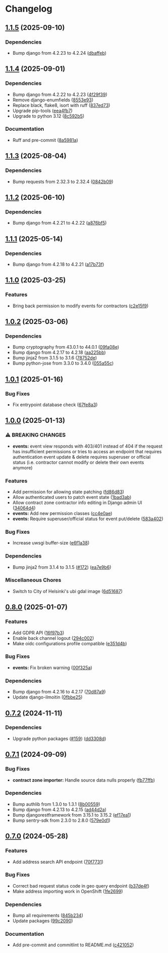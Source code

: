 # Changelog

## [1.1.5](https://github.com/City-of-Helsinki/haravajarjestelma/compare/haravajarjestelma-v1.1.4...haravajarjestelma-v1.1.5) (2025-09-10)


### Dependencies

* Bump django from 4.2.23 to 4.2.24 ([dbaffeb](https://github.com/City-of-Helsinki/haravajarjestelma/commit/dbaffeb50fce8895dbcb0de1de59e64f59586256))

## [1.1.4](https://github.com/City-of-Helsinki/haravajarjestelma/compare/haravajarjestelma-v1.1.3...haravajarjestelma-v1.1.4) (2025-09-01)


### Dependencies

* Bump django from 4.2.22 to 4.2.23 ([4f29f39](https://github.com/City-of-Helsinki/haravajarjestelma/commit/4f29f39d770c3d7d44037d2fb33b7fce9994515c))
* Remove django-enumfields ([8553e93](https://github.com/City-of-Helsinki/haravajarjestelma/commit/8553e93946b447805e425cb18bf3852e88c0c47e))
* Replace black, flake8, isort with ruff ([837ed73](https://github.com/City-of-Helsinki/haravajarjestelma/commit/837ed73fb784d0f3a579f864aea4841b9213ac1e))
* Upgrade pip-tools ([eea4fb7](https://github.com/City-of-Helsinki/haravajarjestelma/commit/eea4fb7c4a12a8ba23246c2149dd5cb21b1312b4))
* Upgrade to python 3.12 ([8c592b5](https://github.com/City-of-Helsinki/haravajarjestelma/commit/8c592b503aac786f009c84e0dedc20078f40b197))


### Documentation

* Ruff and pre-commit ([8a5981a](https://github.com/City-of-Helsinki/haravajarjestelma/commit/8a5981a9f2c0b389f68d73975d9cc47cebd6ee2f))

## [1.1.3](https://github.com/City-of-Helsinki/haravajarjestelma/compare/haravajarjestelma-v1.1.2...haravajarjestelma-v1.1.3) (2025-08-04)


### Dependencies

* Bump requests from 2.32.3 to 2.32.4 ([0842b09](https://github.com/City-of-Helsinki/haravajarjestelma/commit/0842b099d50c582e2f326b704a04dd14300acfb0))

## [1.1.2](https://github.com/City-of-Helsinki/haravajarjestelma/compare/haravajarjestelma-v1.1.1...haravajarjestelma-v1.1.2) (2025-06-10)


### Dependencies

* Bump django from 4.2.21 to 4.2.22 ([a876bf5](https://github.com/City-of-Helsinki/haravajarjestelma/commit/a876bf57b4a43b637d2c81e604d55537e403c6ff))

## [1.1.1](https://github.com/City-of-Helsinki/haravajarjestelma/compare/haravajarjestelma-v1.1.0...haravajarjestelma-v1.1.1) (2025-05-14)


### Dependencies

* Bump django from 4.2.18 to 4.2.21 ([a17b73f](https://github.com/City-of-Helsinki/haravajarjestelma/commit/a17b73fd05d10bf0d780ae94fc718a8bfcf4a3c1))

## [1.1.0](https://github.com/City-of-Helsinki/haravajarjestelma/compare/haravajarjestelma-v1.0.2...haravajarjestelma-v1.1.0) (2025-03-25)


### Features

* Bring back permission to modify events for contractors ([c2e15f9](https://github.com/City-of-Helsinki/haravajarjestelma/commit/c2e15f9ed98b9cffc31a13c7f1568524aeca7760))

## [1.0.2](https://github.com/City-of-Helsinki/haravajarjestelma/compare/haravajarjestelma-v1.0.1...haravajarjestelma-v1.0.2) (2025-03-06)


### Dependencies

* Bump cryptography from 43.0.1 to 44.0.1 ([09fa08e](https://github.com/City-of-Helsinki/haravajarjestelma/commit/09fa08e1f095a0ad23b99ad573daf47ac0e1d961))
* Bump django from 4.2.17 to 4.2.18 ([aa225bb](https://github.com/City-of-Helsinki/haravajarjestelma/commit/aa225bb75e652707b495cb0162f214c2d0fc22b4))
* Bump jinja2 from 3.1.5 to 3.1.6 ([78752de](https://github.com/City-of-Helsinki/haravajarjestelma/commit/78752de04fed3a8b3b8ae603cb1627beb68199f6))
* Bump python-jose from 3.3.0 to 3.4.0 ([055a55c](https://github.com/City-of-Helsinki/haravajarjestelma/commit/055a55cf3cf5ef91fc0868de42b3b58b9ebec452))

## [1.0.1](https://github.com/City-of-Helsinki/haravajarjestelma/compare/haravajarjestelma-v1.0.0...haravajarjestelma-v1.0.1) (2025-01-16)


### Bug Fixes

* Fix entrypoint database check ([67fe8a3](https://github.com/City-of-Helsinki/haravajarjestelma/commit/67fe8a3fb336849b28cf9b6c9e94eaeda2338e7e))

## [1.0.0](https://github.com/City-of-Helsinki/haravajarjestelma/compare/haravajarjestelma-v0.8.0...haravajarjestelma-v1.0.0) (2025-01-13)


### ⚠ BREAKING CHANGES

* **events:** event view responds with 403/401 instead of 404 if the request has insufficient permissions or tries to access an endpoint that requires authentication event update & delete requires superuser or official status (i.e. contractor cannot modify or delete their own events anymore)

### Features

* Add permission for allowing state patching ([fd86d83](https://github.com/City-of-Helsinki/haravajarjestelma/commit/fd86d83c2de7168aec1646e506824389781aa4f1))
* Allow authenticated users to patch event state ([1bad3ab](https://github.com/City-of-Helsinki/haravajarjestelma/commit/1bad3ab617ad448e1bd28636fe11a6c9c6203521))
* Allow contract zone contractor info editing in Django admin UI ([34064d4](https://github.com/City-of-Helsinki/haravajarjestelma/commit/34064d41b304fbe5fe2f94df431721f34fc5f5b4))
* **events:** Add new permission classes ([cc4e0ae](https://github.com/City-of-Helsinki/haravajarjestelma/commit/cc4e0aebbecec7cc0a1bed7c296e05039b11127d))
* **events:** Require superuser/official status for event put/delete ([583a402](https://github.com/City-of-Helsinki/haravajarjestelma/commit/583a4020788b2881057a9f4eaadb9e1aaf43951b))


### Bug Fixes

* Increase uwsgi buffer-size ([e6f1a38](https://github.com/City-of-Helsinki/haravajarjestelma/commit/e6f1a3878e67d675854044b42cec599dd5f99cfb))


### Dependencies

* Bump jinja2 from 3.1.4 to 3.1.5 ([#172](https://github.com/City-of-Helsinki/haravajarjestelma/issues/172)) ([ea7e9b6](https://github.com/City-of-Helsinki/haravajarjestelma/commit/ea7e9b68a5a926e417606fbb7dcf0c45e0b18066))


### Miscellaneous Chores

* Switch to City of Helsinki's ubi gdal image ([6d51687](https://github.com/City-of-Helsinki/haravajarjestelma/commit/6d516872bca09cafab9dc744e351fa90e330b795))

## [0.8.0](https://github.com/City-of-Helsinki/haravajarjestelma/compare/haravajarjestelma-v0.7.2...haravajarjestelma-v0.8.0) (2025-01-07)


### Features

* Add GDPR API ([16f97b3](https://github.com/City-of-Helsinki/haravajarjestelma/commit/16f97b35e7004a31518f6bb352fe85837f14eafb))
* Enable back channel logout ([294c002](https://github.com/City-of-Helsinki/haravajarjestelma/commit/294c00201dab11ec6fb37aec9f12698a2b90b7f9))
* Make oidc configurations profile compatible ([e351d4b](https://github.com/City-of-Helsinki/haravajarjestelma/commit/e351d4bea5a797001e8a8b4acaccf339ef12efec))


### Bug Fixes

* **events:** Fix broken warning ([00f325a](https://github.com/City-of-Helsinki/haravajarjestelma/commit/00f325aa0b3f41009adb349d4ffbbb0c3dd6db6d))


### Dependencies

* Bump django from 4.2.16 to 4.2.17 ([70d87a9](https://github.com/City-of-Helsinki/haravajarjestelma/commit/70d87a9ef82586ba2c25bde3b86c24647b41be45))
* Update django-ilmoitin ([0fbbe25](https://github.com/City-of-Helsinki/haravajarjestelma/commit/0fbbe2549adb85618d73310e334d3aaf124ca788))

## [0.7.2](https://github.com/City-of-Helsinki/haravajarjestelma/compare/haravajarjestelma-v0.7.1...haravajarjestelma-v0.7.2) (2024-11-11)


### Dependencies

* Upgrade python packages ([#159](https://github.com/City-of-Helsinki/haravajarjestelma/issues/159)) ([dd3308d](https://github.com/City-of-Helsinki/haravajarjestelma/commit/dd3308d9af07a893c9aa8c57b789149d4ad9d106))

## [0.7.1](https://github.com/City-of-Helsinki/haravajarjestelma/compare/haravajarjestelma-v0.7.0...haravajarjestelma-v0.7.1) (2024-09-09)


### Bug Fixes

* **contract zone importer:** Handle source data nulls properly ([fb77ffb](https://github.com/City-of-Helsinki/haravajarjestelma/commit/fb77ffb4d26f46485aeebf1358f42fb34b03b079))


### Dependencies

* Bump authlib from 1.3.0 to 1.3.1 ([8b00559](https://github.com/City-of-Helsinki/haravajarjestelma/commit/8b0055975baf9ae74478a9d19a304fecc1c041ff))
* Bump django from 4.2.13 to 4.2.15 ([ad44d2a](https://github.com/City-of-Helsinki/haravajarjestelma/commit/ad44d2a6f7789751d27f03b8cea09febc262fe0d))
* Bump djangorestframework from 3.15.1 to 3.15.2 ([ef17ea1](https://github.com/City-of-Helsinki/haravajarjestelma/commit/ef17ea1716925084619c9a4fa33cec899d27a208))
* Bump sentry-sdk from 2.3.0 to 2.8.0 ([579e0d1](https://github.com/City-of-Helsinki/haravajarjestelma/commit/579e0d1d82c26a1cb52d7acbb52d2a3ad2105b8c))

## [0.7.0](https://github.com/City-of-Helsinki/haravajarjestelma/compare/haravajarjestelma-v0.6.0...haravajarjestelma-v0.7.0) (2024-05-28)


### Features

* Add address search API endpoint ([70f7731](https://github.com/City-of-Helsinki/haravajarjestelma/commit/70f77318f3a880bb46df9878a3eb56250cb0a213))


### Bug Fixes

* Correct bad request status code in geo query endpoint ([b37de4f](https://github.com/City-of-Helsinki/haravajarjestelma/commit/b37de4f025b8ba0c6f4f67bae6c1484debb59aa9))
* Make address importing work in OpenShift ([1fe2699](https://github.com/City-of-Helsinki/haravajarjestelma/commit/1fe26997ae1dc2f35362d7ace6fa9f0d3909cc0f))


### Dependencies

* Bump all requirements ([845b234](https://github.com/City-of-Helsinki/haravajarjestelma/commit/845b234e54446d796a36371380124ad7e25c1050))
* Update packages ([99c2090](https://github.com/City-of-Helsinki/haravajarjestelma/commit/99c2090f292fb277080a7b96ae21f31c20ecb90c))


### Documentation

* Add pre-commit and commitlint to README.md ([c421052](https://github.com/City-of-Helsinki/haravajarjestelma/commit/c421052095ed68ef4fdd43c411c53f4ac3a9bfe4))
